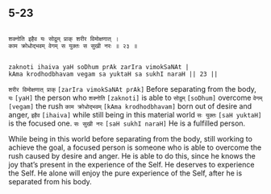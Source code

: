 ## 5-23


```shloka-sa

शक्नोति इहैव यः सोढुम् प्राक् शरीर विमोक्षणात् ।
काम क्रोधोद्भवम् वेगम् स युक्तः स सुखी नरः ॥ २३ ॥

```
```shloka-sa-hk

zaknoti ihaiva yaH soDhum prAk zarIra vimokSaNAt |
kAma krodhodbhavam vegam sa yuktaH sa sukhI naraH || 23 ||

```
`शरीर विमोक्षणात् प्राक्` `[zarIra vimokSaNAt prAk]` Before separating from the body, `यः` `[yaH]` the person who `शक्नोति` `[zaknoti]` is able to `सोढुम्` `[soDhum]` overcome `वेगम्` `[vegam]` the rush `काम क्रोधोद्भवम्` `[kAma krodhodbhavam]` born out of desire and anger, `इहैव` `[ihaiva]` while still being in this material world `सः युक्तः` `[saH yuktaH]` is the focused one. `सः सुखी नरः` `[saH sukhI naraH]` He is a fulfilled person.

While being in this world before separating from the body, still working to achieve the goal, a focused person is someone who is able to overcome the rush caused by desire and anger. He is able to do this, since he knows the joy that’s present in the experience of the Self. He deserves to experience the Self. He alone will enjoy the pure experience of the Self, after he is separated from his body.


